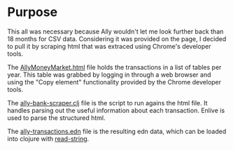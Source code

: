 # Purpose

This all was necessary because Ally wouldn't let me look further back than
18 months for CSV data. Considering it was provided on the page, I decided
to pull it by scraping html that was extraced using Chrome's developer tools.

The [AllyMoneyMarket.html](./AllyMoneyMarket.html) file holds the 
transactions in a list of tables per year. This table was grabbed by logging
in through a web browser and using the "Copy element" functionality provided
by the Chrome developer tools.

The [ally-bank-scraper.clj](./ally-bank-scraper.clj) file is the script to 
run agains the html file. It handles parsing out the useful information about
each transaction. Enlive is used to parse the structured html.

The [ally-transactions.edn](./ally-transactions.edn) file is the resulting
edn data, which can be loaded into clojure with [read-string](http://clojuredocs.org/clojure.core/read-string).

